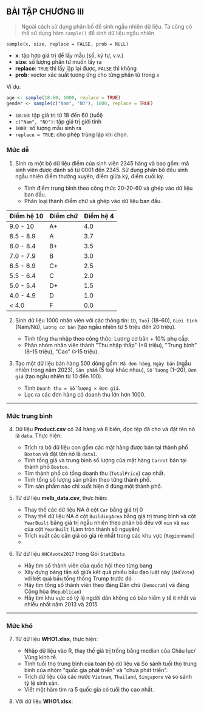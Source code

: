 ## **BÀI TẬP CHƯƠNG III**

>Ngoài cách sử dụng phân bố để sinh ngẫu nhiên dữ liệu. Ta cũng có thể sử dụng hàm `sample()` để sinh dữ liệu ngẫu nhiên

`sample(x, size, replace = FALSE, prob = NULL)`

* **x**: tập hợp giá trị để lấy mẫu (số, ký tự, v.v.)
* **size**: số lượng phần tử muốn lấy ra
* **replace**: `TRUE` thì lấy lặp lại được, `FALSE` thì không
* **prob**: vector xác suất tương ứng cho từng phần tử trong `x`

Ví dụ:

```r
age <- sample(18:60, 1000, replace = TRUE)
gender <- sample(c("Nam", "Nữ"), 1000, replace = TRUE)
```

* `18:60`: tập giá trị từ 18 đến 60 (tuổi)
* `c("Nam", "Nữ")`: tập giá trị giới tính
* `1000`: số lượng mẫu sinh ra
* `replace = TRUE`: cho phép trùng lặp khi chọn.



### **Mức dễ**

1. Sinh ra một bộ dữ liệu điểm của sinh viên 2345 hàng và bao gồm: mã sinh viên được đánh số từ 0001 đến 2345. Sử dụng phân bố đều sinh ngẫu nhiên điểm thường xuyên, điểm giữa kỳ, điểm cuối kỳ.

   * Tính điểm trung bình theo công thức 20-20-60 và ghép vào dữ liệu ban đầu.
   * Phân loại thành điểm chữ và ghép vào dữ liệu ban đầu.

| Điểm hệ 10 | Điểm chữ | Điểm hệ 4 |
|------------|----------|-----------|
| 9.0 - 10   | A+       | 4.0       |
| 8.5 - 8.9  | A        | 3.7       |
| 8.0 - 8.4  | B+       | 3.5       |
| 7.0 - 7.9  | B        | 3.0       |
| 6.5 - 6.9  | C+       | 2.5       |
| 5.5 - 6.4  | C        | 2.0       |
| 5.0 - 5.4  | D+       | 1.5       |
| 4.0 - 4.9  | D        | 1.0       |
| < 4.0      | F        | 0.0       |


2. Sinh dữ liệu 1000 nhân viên với các thông tin: `ID`, `Tuổi` (18–60), `Giới tính` (Nam/Nữ), `Lương cơ bản` (tạo ngẫu nhiên từ 5 triệu đến 20 triệu).

   * Tính tổng thu nhập theo công thức: Lương cơ bản + 10% phụ cấp.
   * Phân nhóm nhân viên thành "Thu nhập thấp" (<8 triệu), "Trung bình" (8–15 triệu), "Cao" (>15 triệu).

3. Tạo một dữ liệu bán hàng 500 dòng gồm: `Mã đơn hàng`, `Ngày bán` (ngẫu nhiên trong năm 2023), `Sản phẩm` (5 loại khác nhau), `Số lượng` (1–20), `Đơn giá` (tạo ngẫu nhiên từ 10 đến 100).

   * Tính `Doanh thu = Số lượng × Đơn giá`.
   * Lọc ra các đơn hàng có doanh thu lớn hơn 1000.

---

### **Mức trung bình**

4. Dữ liệu **Product.csv** có 24 hàng và 8 biến, đọc tệp đã cho và đặt tên nó là `data`. Thực hiện:
   * Trích ra bộ dữ liệu con gồm các mặt hàng được bán tại thành phố `Boston` và đặt tên nó là `data1`.
   * Tính tổng giá và trung bình số lượng của mặt hàng `Carrot` bán tại thành phố `Boston`.
   * Tìm thành phố có tổng doanh thu (`TotalPrice`) cao nhất.
   * Tính tổng số lượng sản phẩm theo từng thành phố.
   * Tìm sản phẩm nào chỉ xuất hiện ở đúng một thành phố.

5. Từ dữ liệu **melb_data.csv**, thực hiện:
   * Thay thế các dữ liệu NA ở cột `Car` bằng giá trị 0
   * Thay thế dữ liệu NA ở cột `BuildingArea` bằng giá trị trung bình và cột `YearBuilt` bằng giá trị ngẫu nhiên theo phân bố đều với `min` và `max` của cột `YearBuilt` (Làm tròn thành số nguyên)
   * Trích xuất các căn giá có giá rẻ nhất trong các khu vực (`Regionname`)
   * 

6. Từ dữ liệu `AHCAvote2017` trong Gói `Stat2Data`
   * Hãy tìm số thành viên của quốc hội theo từng bang
   * Xây dựng bảng tần số giữa kết quả phiếu bầu đạo luật này (`AHCVote`) với kết quả bầu tổng thống Trump trước đó
   * Hãy tìm tổng số thành viên theo đảng Dân chủ (`Democrat`) và đảng Cộng hòa (`Republican`)
   * Hãy tìm khu vực có tỷ lệ người dân không có bảo hiểm y tế ít nhất và nhiều nhất năm 2013 và 2015

---

### **Mức khó**

7. Từ dữ liệu **WHO1.xlsx**, thực hiện:
   * Nhập dữ liệu vào R, thay thế giá trị trống bằng median của Châu lục/ Vùng kinh tế.
   * Tính tuổi thọ trung bình của toàn bộ dữ liệu và So sánh tuổi thọ trung bình của nhóm "quốc gia phát triển" và "chưa phát triển".
   * Trích dữ liệu của các nước `Vietnam`, `Thailand`, `Singapore` và so sánh tỷ lệ sinh sản.
   * Viết một hàm tìm ra 5 quốc gia có tuổi thọ cao nhất.

8. Với dữ liệu **WHO1.xlsx**:
